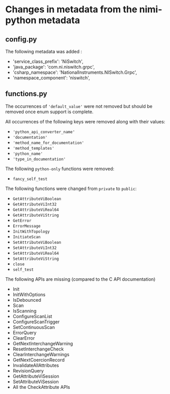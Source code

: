 # Changes in metadata from the nimi-python metadata

## config.py

The following metadata was added : 
- 'service_class_prefix': 'NiSwitch',
- 'java_package': 'com.ni.niswitch.grpc',
- 'csharp_namespace': 'NationalInstruments.NISwitch.Grpc',
- 'namespace_component': 'niswitch',

## functions.py

The occurrences of `'default_value'` were not removed but should be removed once enum support is complete.

All occurrences of the following keys were removed along with their values:
- `'python_api_converter_name'`
- `'documentation'`
- `'method_name_for_documentation'`
- `'method_templates'`
- `'python_name'`
- `'type_in_documentation'`

The following `python-only` functions were removed:
- `fancy_self_test`

The following functions were changed from `private` to `public`:
- `GetAttributeViBoolean`
- `GetAttributeViInt32`
- `GetAttributeViReal64`
- `GetAttributeViString`
- `GetError`
- `ErrorMessage`
- `InitWithTopology`
- `InitiateScan`
- `SetAttributeViBoolean`
- `SetAttributeViInt32`
- `SetAttributeViReal64`
- `SetAttributeViString`
- `close`
- `self_test`

The following APIs are missing (compared to the C API documentation)
- Init
- InitWithOptions
- IsDebounced
- Scan
- IsScanning
- ConfigureScanList
- ConfigureScanTrigger
- SetContinuousScan
- ErrorQuery
- ClearError
- GetNextInterchangeWarning
- ResetInterchangeCheck
- ClearInterchangeWarnings
- GetNextCoercionRecord
- InvalidateAllAttributes
- RevisionQuery
- GetAttributeViSession
- SetAttributeViSession
- All the CheckAttribute APIs
